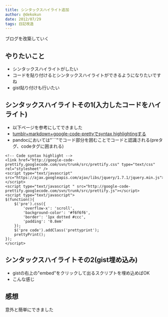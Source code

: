 ```yaml
---
title: シンタックスハイライト追加
author: @dekokun
date: 2012/07/29
tags: 日記改造
---
```


ブログを改築していく

## やりたいこと

* シンタックスハイライトがしたい
* コードを貼り付けるとシンタックスハイライトができるようになりたいですね
* gist貼り付けも行いたい

## シンタックスハイライトその1(入力したコードをハイライト)

* 以下ページを参考にしてできました
* [tumblr+markdown+google-code-prettyでsyntax highlightingする](http://blog.sanojimaru.com/post/17991023585/tumblr-markdown-google-code-pretty-syntax)
* pandocにおいては"```"でコード部分を囲むことでコードと認識される(preタグ、codeタグに囲まれる)

```
<!-- Code syntax highlight -->
<link href="http://google-code-prettify.googlecode.com/svn/trunk/src/prettify.css" type="text/css" rel="stylesheet" />
<script type="text/javascript" src="https://ajax.googleapis.com/ajax/libs/jquery/1.7.1/jquery.min.js"></script>
<script type="text/javascript " src="http://google-code-prettify.googlecode.com/svn/trunk/src/prettify.js"></script>
<script type="text/javascript">
$(function(){ 
    $('pre').css({
        'overflow-x': 'scroll',
        'background-color': '#f6f6f6',
        'border': '1px dotted #ccc',
        'padding': '0.8em'
    });
    $('pre code').addClass('prettyprint');
    prettyPrint();
});
</script>
```

## シンタックスハイライトその2(gist埋め込み)

* gistの右上の"embed"をクリックして出るスクリプトを埋め込めばOK
* こんな感じ
<script src="https://gist.github.com/3099398.js?file=func.sh"></script>

## 感想

意外と簡単にできました
